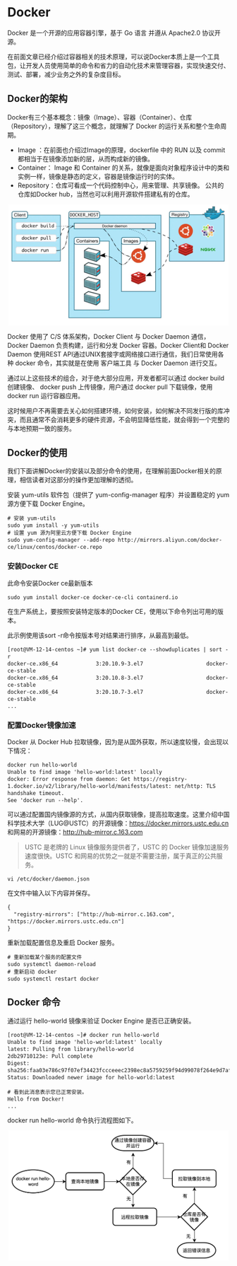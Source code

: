 # Docker

Docker 是一个开源的应用容器引擎，基于 Go 语言 并遵从 Apache2.0 协议开源。

在前面文章已经介绍过容器相关的技术原理，可以说Docker本质上是一个工具包，让开发人员使用简单的命令和省力的自动化技术来管理容器，实现快速交付、测试、部署，减少业务之外的复杂度目标。


## Docker的架构

Docker有三个基本概念：镜像（Image）、容器（Container）、仓库（Repository），理解了这三个概念，就理解了 Docker 的运行关系和整个生命周期。

- Image ：在前面也介绍过Image的原理，dockerfile 中的 RUN 以及 commit 都相当于在镜像添加新的层，从而构成新的镜像。
- Container： Image 和 Container 的关系，就像是面向对象程序设计中的类和实例一样，镜像是静态的定义，容器是镜像运行时的实体。
- Repository：仓库可看成一个代码控制中心，用来管理、共享镜像。 公共的仓库如Docker hub，当然也可以利用开源软件搭建私有的仓库。

<div  align="center">
	<img src="/assets/chapter4/docker.jpg" width = "500"  align=center />
</div>


Docker 使用了 C/S 体系架构，Docker Client 与 Docker Daemon 通信，Docker Daemon 负责构建，运行和分发 Docker 容器。Docker Client和 Docker Daemon 使用REST API通过UNIX套接字或网络接口进行通信，我们日常使用各种 docker 命令，其实就是在使用 客户端工具 与 Docker Daemon 进行交互。

通过以上这些技术的组合，对于绝大部分应用，开发者都可以通过 docker build 创建镜像、 docker push 上传镜像，用户通过 docker pull 下载镜像，使用 docker run 运行容器应用。

这时候用户不再需要去关心如何搭建环境，如何安装，如何解决不同发行版的库冲突，而且通常不会消耗更多的硬件资源，不会明显降低性能，就会得到一个完整的与本地预期一致的服务。

## Docker的使用

我们下面讲解Docker的安装以及部分命令的使用，在理解前面Docker相关的原理，相信读者对这部分的操作更加理解的透彻。

安装 yum-utils 软件包（提供了 yum-config-manager 程序）并设置稳定的 yum 源方便下载 Docker Engine。
```
# 安装 yum-utils
sudo yum install -y yum-utils
# 设置 yum 源为阿里云方便下载 Docker Engine
sudo yum-config-manager --add-repo http://mirrors.aliyun.com/docker-ce/linux/centos/docker-ce.repo
```

### 安装Docker CE

此命令安装Docker ce最新版本
```
sudo yum install docker-ce docker-ce-cli containerd.io
```

在生产系统上，要按照安装特定版本的Docker CE，使用以下命令列出可用的版本。

此示例使用该sort -r命令按版本号对结果进行排序，从最高到最低。

```
[root@VM-12-14-centos ~]# yum list docker-ce --showduplicates | sort -r
docker-ce.x86_64            3:20.10.9-3.el7                    docker-ce-stable 
docker-ce.x86_64            3:20.10.8-3.el7                    docker-ce-stable 
docker-ce.x86_64            3:20.10.7-3.el7                    docker-ce-stable
... 
```

### 配置Docker镜像加速

Docker 从 Docker Hub 拉取镜像，因为是从国外获取，所以速度较慢，会出现以下情况：

```
docker run hello-world
Unable to find image 'hello-world:latest' locally
docker: Error response from daemon: Get https://registry-1.docker.io/v2/library/hello-world/manifests/latest: net/http: TLS handshake timeout.
See 'docker run --help'.
```

可以通过配置国内镜像源的方式，从国内获取镜像，提高拉取速度。这里介绍中国科学技术大学（LUG@USTC）的开源镜像：https://docker.mirrors.ustc.edu.cn 和网易的开源镜像：http://hub-mirror.c.163.com

> USTC 是老牌的 Linux 镜像服务提供者了，USTC 的 Docker 镜像加速服务速度很快。USTC 和网易的优势之一就是不需要注册，属于真正的公共服务。

```
vi /etc/docker/daemon.json
```

在文件中输入以下内容并保存。

```
{
  "registry-mirrors": ["http://hub-mirror.c.163.com", "https://docker.mirrors.ustc.edu.cn"]
}
```

重新加载配置信息及重启 Docker 服务。

```
# 重新加载某个服务的配置文件
sudo systemctl daemon-reload
# 重新启动 docker
sudo systemctl restart docker
```

## Docker 命令

通过运行 hello-world 镜像来验证 Docker Engine 是否已正确安装。

```
[root@VM-12-14-centos ~]# docker run hello-world
Unable to find image 'hello-world:latest' locally
latest: Pulling from library/hello-world
2db29710123e: Pull complete 
Digest: sha256:faa03e786c97f07ef34423fccceeec2398ec8a5759259f94d99078f264e9d7af
Status: Downloaded newer image for hello-world:latest

# 看到此消息表示您已正常安装。
Hello from Docker!
...
```

docker run hello-world 命令执行流程图如下。

<div  align="center">
	<img src="/assets/chapter4/docker-image-pull.png" width = "500"  align=center />
</div>



